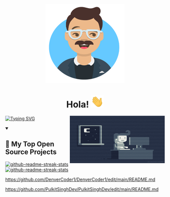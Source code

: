  <p align="center">
 <a target="_blank">
  <img align="center" height="250" width="250" alt="GIF" src="Avatar-Maker.png">
</a>
</p>
<div>
<p align="center"> 
 <h1 align="center">Hola!
  <a target="_blank">
    <img src="Hi.gif" width="40px" />
  </a>
 </h1>
</p>
</div>

<p align="right">
 <a target="_blank">
  <img align="right" height="150" width="300" alt="GIF" src="e426702edf874b181aced1e2fa5c6cde.gif">
</a>
</p>

<p align="left">
  <a href="https://git.io/typing-svg"><img src="https://readme-typing-svg.demolab.com?font=Montserrat&pause=1000&center=true&multiline=true&width=600&height=100&lines=Me+desempe%C3%B1o+como:+;Data+analyst;Data+engineer" alt="Typing SVG" /></a>
</p>
<p>
</p>
<details open> 
  <summary><h2>📘 My Top Open Source Projects</h2></summary>


<div>
  <a href="https://github.com/bparedes21/PI01_DT_ENGINEERING"><img width="278" src="https://github-readme-stats.vercel.app/api/pin/?username=bparedes21&repo=PI01_DT_ENGINEERING-1&show_icons=true&theme=radical" alt="github-readme-streak-stats"></a>
 <a href="https://github.com/bparedes21/Proyecto-Individual-1"><img width="278" src="https://github-readme-stats.vercel.app/api/pin/?username=bparedes21&repo=Proyecto-Individual-1&show_icons=true&theme=radical" alt="github-readme-streak-stats"></a>
</div>
 
<!--
**bparedes21/bparedes21** is a ✨ _special_ ✨ repository because its `README.md` (this file) appears on your GitHub profile.

Here are some ideas to get you started:

- 🔭 
- 🌱 
- 👯 
- 🤔 
- 💬 
- 📫 
- 😄 
- ⚡
-->
https://github.com/DenverCoder1/DenverCoder1/edit/main/README.md

https://github.com/PulkitSinghDev/PulkitSinghDev/edit/main/README.md
